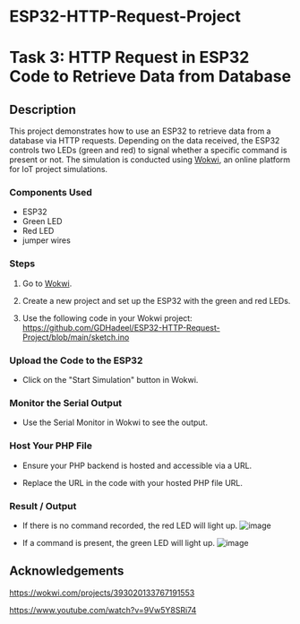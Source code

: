 # ESP32-HTTP-Request-Project

# Task 3: HTTP Request in ESP32 Code to Retrieve Data from Database

## Description
This project demonstrates how to use an ESP32 to retrieve data from a database via HTTP requests. Depending on the data received, the ESP32 controls two LEDs (green and red) to signal whether a specific command is present or not. The simulation is conducted using [Wokwi](https://wokwi.com/), an online platform for IoT project simulations.


### Components Used
* ESP32 
* Green LED
* Red LED
* jumper wires

### Steps
1. Go to [Wokwi](https://wokwi.com/).

2. Create a new project and set up the ESP32 with the green and red LEDs.

3. Use the following code in your Wokwi project: https://github.com/GDHadeel/ESP32-HTTP-Request-Project/blob/main/sketch.ino

### Upload the Code to the ESP32

* Click on the "Start Simulation" button in Wokwi.

### Monitor the Serial Output

* Use the Serial Monitor in Wokwi to see the output.

### Host Your PHP File
* Ensure your PHP backend is hosted and accessible via a URL. 

* Replace the URL in the code with your hosted PHP file URL.


### Result / Output

* If there is no command recorded, the red LED will light up.
![image](https://github.com/user-attachments/assets/795f407d-fb1f-4bb7-a489-0a622a6f88de)

* If a command is present, the green LED will light up.
![image](https://github.com/user-attachments/assets/229d0096-ac6d-49be-a7da-b8c44a451121)


## Acknowledgements

https://wokwi.com/projects/393020133767191553

https://www.youtube.com/watch?v=9Vw5Y8SRi74




